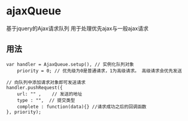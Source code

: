 ajaxQueue
=========

基于jquery的Ajax请求队列
用于处理优先ajax与一般ajax请求

## 用法


	var handler = AjaxQueue.setup(), // 实例化队列对象
		priority = 0; // 优先级为0是普通请求，1为高级请求。 高级请求会优先发送
  
    // 向队列中添加请求对象即可发送请求
	handler.pushRequest({
		url: "" ,    // 发送的地址
		type : "",  // 提交类型
		complete : function(data){} //请求成功之后的回调函数 
	}, priority);


